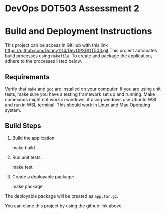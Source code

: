 # DevOps DOT503 Assessment 2
# Build and Deployment Instructions

 This project can be access in GitHub with this link https://github.com/Donny1114/DevOPSDOT503.git
 This project automates build processes using `Makefile`.
 To create and package the application, adhere to the processes 
 listed below.
   ## Requirements

   Verify that `make` and `gcc` are installed on your computer.
   If you are using unit tests, make sure you have a testing framework set up and running.
   Make commands might not work in windows, if using windows use Ubunto WSL and run in WSL terminal. 
   This should work in Linux and Mac Operating system.

## Build Steps
  
  1. Build the application:

      make build
      

 2. Run unit tests:

     
      make test
    

   3. Create a deployable package:

      make package
      
   The deployable package will be created as `app.tar.gz`.

   
   You can clone this project by using the github link above.

